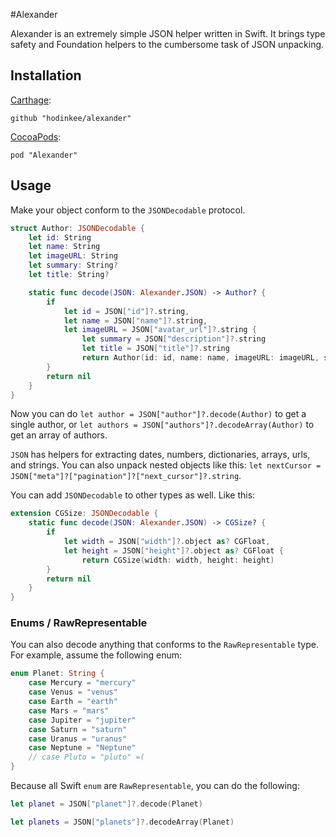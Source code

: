 #Alexander

Alexander is an extremely simple JSON helper written in Swift. It brings type safety and Foundation helpers to the cumbersome task of JSON unpacking.

## Installation

[Carthage](https://github.com/carthage/carthage):

```
github "hodinkee/alexander"
```

[CocoaPods](https://github.com/cocoapods/cocoapods):

```
pod "Alexander"
```

## Usage

Make your object conform to the `JSONDecodable` protocol.

```swift
struct Author: JSONDecodable {
    let id: String
    let name: String
    let imageURL: String
    let summary: String?
    let title: String?

    static func decode(JSON: Alexander.JSON) -> Author? {
        if
            let id = JSON["id"]?.string,
            let name = JSON["name"]?.string,
            let imageURL = JSON["avatar_url"]?.string {
                let summary = JSON["description"]?.string
                let title = JSON["title"]?.string
                return Author(id: id, name: name, imageURL: imageURL, summary: summary, title: title)
        }
        return nil
    }
}
```

Now you can do `let author = JSON["author"]?.decode(Author)` to get a single author, or `let authors = JSON["authors"]?.decodeArray(Author)` to get an array of authors.

`JSON` has helpers for extracting dates, numbers, dictionaries, arrays, urls, and strings. You can also unpack nested objects like this: `let nextCursor = JSON["meta"]?["pagination"]?["next_cursor"]?.string`.

You can add `JSONDecodable` to other types as well. Like this:

```swift
extension CGSize: JSONDecodable {
    static func decode(JSON: Alexander.JSON) -> CGSize? {
        if
            let width = JSON["width"]?.object as? CGFloat,
            let height = JSON["height"]?.object as? CGFloat {
                return CGSize(width: width, height: height)
        }
        return nil
    }
}
```

### Enums / RawRepresentable

You can also decode anything that conforms to the `RawRepresentable` type. For example, assume the following enum:

```swift
enum Planet: String {
    case Mercury = "mercury"
    case Venus = "venus"
    case Earth = "earth"
    case Mars = "mars"
    case Jupiter = "jupiter"
    case Saturn = "saturn"
    case Uranus = "uranus"
    case Neptune = "Neptune"
    // case Pluto = "pluto" =(
}
```

Because all Swift `enum` are `RawRepresentable`, you can do the following:

```swift
let planet = JSON["planet"]?.decode(Planet)
```

```swift
let planets = JSON["planets"]?.decodeArray(Planet)
```
